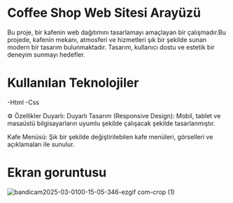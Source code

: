 # Coffee Shop Web Sitesi Arayüzü
Bu proje, bir kafenin web dağıtımını tasarlamayı amaçlayan bir çalışmadır.Bu projede, kafenin mekanı, atmosferi ve hizmetleri şık bir şekilde sunan modern bir tasarım bulunmaktadır. Tasarım, kullanıcı dostu ve estetik bir deneyim sunmayı hedefler.

# Kullanılan Teknolojiler
-Html -Css

⚙️ Özellikler
Duyarlı:
Duyarlı Tasarım (Responsive Design): Mobil, tablet ve masaüstü bilgisayarların uyumlu şekilde çalışacak şekilde tasarlanmıştır.

Kafe Menüsü:
Şık bir şekilde değiştirilebilen kafe menüleri, görselleri ve açıklamaları ile sunulur.

# Ekran goruntusu

![bandicam2025-03-0100-15-05-346-ezgif com-crop (1)](https://github.com/user-attachments/assets/c235f344-67d9-4bab-b964-c080ba77539f)

